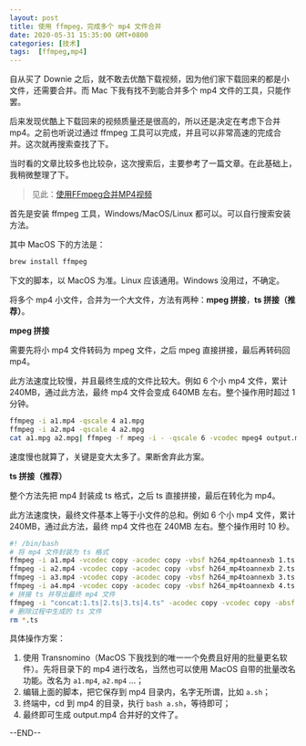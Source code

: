 ```yaml
---
layout: post
title: 使用 ffmpeg，完成多个 mp4 文件合并
date: 2020-05-31 15:35:00 GMT+0800
categories: [技术]
tags:  [ffmpeg,mp4]
---
```


自从买了 Downie 之后，就不敢去优酷下载视频，因为他们家下载回来的都是小文件，还需要合并。而 Mac 下我有找不到能合并多个 mp4 文件的工具，只能作罢。

后来发现优酷上下载回来的视频质量还是很高的，所以还是决定在考虑下合并 mp4。之前也听说过通过 ffmpeg 工具可以完成，并且可以非常高速的完成合并。这次就再搜索查找了下。

<!-- more -->

当时看的文章比较多也比较杂，这次搜索后，主要参考了一篇文章。在此基础上，我稍微整理了下。

> 见此：[使用FFmpeg合并MP4视频](https://blog.csdn.net/u010764910/article/details/79821361)

首先是安装 ffmpeg 工具，Windows/MacOS/Linux 都可以。可以自行搜索安装方法。

其中 MacOS 下的方法是：

```bash
brew install ffmpeg
```

下文的脚本，以 MacOS 为准。Linux 应该通用。Windows 没用过，不确定。

将多个 mp4 小文件，合并为一个大文件，方法有两种：**mpeg 拼接**，**ts 拼接（推荐）**。

**mpeg 拼接**

需要先将小 mp4 文件转码为 mpeg 文件，之后 mpeg 直接拼接，最后再转码回 mp4。

此方法速度比较慢，并且最终生成的文件比较大。例如 6 个小 mp4 文件，累计 240MB，通过此方法，最终 mp4 文件会变成 640MB 左右。整个操作用时超过 1 分钟。

```bash
ffmpeg -i a1.mp4 -qscale 4 a1.mpg
ffmpeg -i a2.mp4 -qscale 4 a2.mpg
cat a1.mpg a2.mpg| ffmpeg -f mpeg -i - -qscale 6 -vcodec mpeg4 output.mp4
```

速度慢也就算了，关键是变大太多了。果断舍弃此方案。

**ts 拼接（推荐）**

整个方法先把 mp4 封装成 ts 格式，之后 ts 直接拼接，最后在转化为 mp4。

此方法速度快，最终文件基本上等于小文件的总和。例如 6 个小 mp4 文件，累计 240MB，通过此方法，最终 mp4 文件也在 240MB 左右。整个操作用时 10 秒。

```bash
#! /bin/bash
# 将 mp4 文件封装为 ts 格式
ffmpeg -i a1.mp4 -vcodec copy -acodec copy -vbsf h264_mp4toannexb 1.ts
ffmpeg -i a2.mp4 -vcodec copy -acodec copy -vbsf h264_mp4toannexb 2.ts
ffmpeg -i a3.mp4 -vcodec copy -acodec copy -vbsf h264_mp4toannexb 3.ts
ffmpeg -i a4.mp4 -vcodec copy -acodec copy -vbsf h264_mp4toannexb 4.ts
# 拼接 ts 并导出最终 mp4 文件
ffmpeg -i "concat:1.ts|2.ts|3.ts|4.ts" -acodec copy -vcodec copy -absf aac_adtstoasc output.mp4
# 删除过程中生成的 ts 文件
rm *.ts
```

具体操作方案：

1. 使用 Transnomino（MacOS 下我找到的唯一一个免费且好用的批量更名软件）。先将目录下的 mp4 进行改名，当然也可以使用 MacOS 自带的批量改名功能。改名为 `a1.mp4`, `a2.mp4` ...；
2. 编辑上面的脚本，把它保存到 mp4 目录内，名字无所谓，比如 `a.sh`；
3. 终端中，cd 到 mp4 的目录，执行 `bash a.sh`，等待即可；
4. 最终即可生成 output.mp4 合并好的文件了。

--END--

